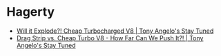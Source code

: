 # Hagerty
- [Will it Explode?! Cheap Turbocharged V8 | Tony Angelo's Stay Tuned](https://youtu.be/zhu3Ud3FyNE)
- [Drag Strip vs. Cheap Turbo V8 - How Far Can We Push It?! | Tony Angelo's Stay Tuned](https://youtu.be/ivFiD7qt7Dc)
